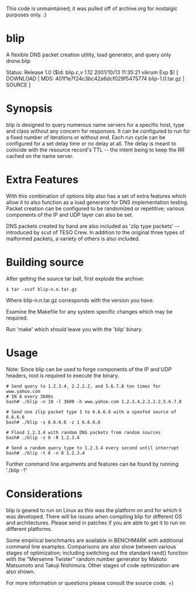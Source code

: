 This code is unmaintained; it was pulled off of archive.org for nostalgic purposes only. :)

blip
====

A flexible DNS packet creation utility, load generator, and query only drone.blip

Status: Release 1.0 ($Id: blip.c,v 1.12 2001/10/13 11:35:21 vikrum Exp $)
[ DOWNLOAD | MD5: 401f1e7f24c3bc42a6dcf029f5475774 blip-1.0.tar.gz | SOURCE ]

Synopsis
========

blip is designed to query numerous name servers for a specific host, type and class without any concern for responses. It can be configured to run for a fixed number of iterations or without end. Each run cycle can be configured for a set delay time or no delay at all. The delay is meant to coincide with the resource record's TTL -- the intent being to keep the RR cached on the name server.

Extra Features
==============

With this combination of options blip also has a set of extra features which allow it to also function as a load generator for DNS implementation testing. Packet creation can be configured to be randomized or repetitive; various components of the IP and UDP layer can also be set. 

DNS packets created by hand are also included as 'zlip type packets' -- introduced by scut of TESO Crew. In addition to the original three types of malformed packets, a variety of others is also included.

Building source
===============

After getting the source tar ball, first explode the archive:

    $ tar -xvzf blip-n.n.tar.gz 

Where blip-n.n.tar.gz corresponds with the version you have.

Examine the Makefile for any system specific changes which may be required.

Run 'make' which should leave you with the 'blip' binary.

Usage
=====

Note: Since blip can be used to forge components of the IP and UDP headers, root is required to execute the binary.

```
# Send query to 1.2.3.4, 2.2.2.2, and 5.6.7.8 ten times for www.yahoo.com
# IN A every 3600s
bash# ./blip -n 10 -l 3600 -h www.yahoo.com 1.2.3.4,2.2.2.2,5.6.7.8 
  
# Send one zlip packet type 1 to 6.6.6.6 with a spoofed source of 6.6.6.6
bash# ./blip -s 6.6.6.6 -z 1 6.6.6.6
  
# Flood 1.2.3.4 with random DNS packets from random sources
bash# ./blip -s 0 -R 1.2.3.4
  
# Send a random query type to 1.2.3.4 every second until interrupt
bash# ./blip -t 0 -n 0 1.2.3.4
```

Further command line arguments and features can be found by running './blip -?'

Considerations
==============

blip is geared to run on Linux as this was the platform on and for which it was developed. There will be issues when compiling blip for different OS and architectures. Please send in patches if you are able to get it to run on different platforms.

Some empirical benchmarks are available in BENCHMARK with additional command line examples. Comparisons are also show between various stages of optimization; including switching out the standard rand() function with the "Mersenne Twister" random number generator by Makoto Matsumoto and Takuji Nishimura. Other stages of code optimization are also shown.

For more information or questions please consult the source code. =)
